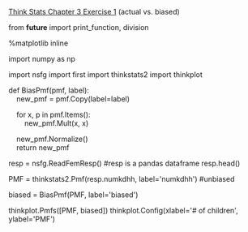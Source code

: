 [Think Stats Chapter 3 Exercise 1](http://greenteapress.com/thinkstats2/html/thinkstats2004.html#toc31) (actual vs. biased)

from __future__ import print_function, division

%matplotlib inline

import numpy as np

import nsfg
import first
import thinkstats2
import thinkplot

def BiasPmf(pmf, label):\
    new_pmf = pmf.Copy(label=label)

    for x, p in pmf.Items():\
        new_pmf.Mult(x, x)
        
    new_pmf.Normalize()\
    return new_pmf

resp = nsfg.ReadFemResp() #resp is a pandas dataframe
resp.head()

PMF = thinkstats2.Pmf(resp.numkdhh, label='numkdhh') #unbiased

biased = BiasPmf(PMF, label='biased')

thinkplot.Pmfs([PMF, biased])
thinkplot.Config(xlabel='# of children', ylabel='PMF')

